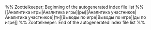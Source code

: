 %% Zoottelkeeper: Beginning of the autogenerated index file list  %%
 [[Аналитика игры|Аналитика игры]]ры[[Аналитика участников|Аналитика участников]]тн[[Выводы по игре|Выводы по игре]]ды по игре]]
%% Zoottelkeeper: End of the autogenerated index file list  %%
